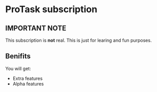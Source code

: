 # ProTask subscription

## IMPORTANT NOTE

This subscription is **not** real. This is just for learing and fun purposes.

## Benifits

You will get:
* Extra features
* Alpha features

